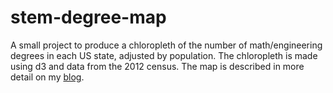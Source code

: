 stem-degree-map
===============
A small project to produce a chloropleth of the number of math/engineering degrees in each US state, adjusted by population.  The chloropleth is made using d3 and data from the 2012 census.  The map is described in more detail on my [blog](http://kshuler.com/blog/where-do-engineers-live/).
